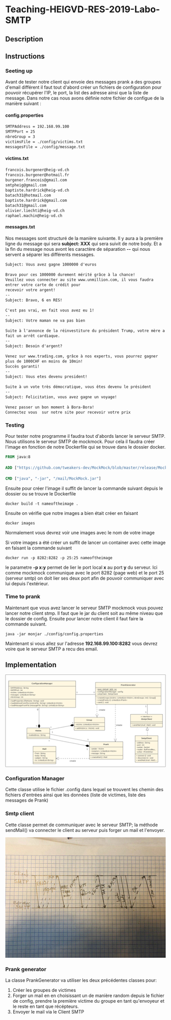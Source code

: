 # Teaching-HEIGVD-RES-2019-Labo-SMTP

## Description



## Instructions



### Seeting up 

Avant de tester notre client qui envoie des messages prank a des groupes d'email différent il faut tout d'abord créer un fichiers de configuration pour pouvoir récupérer l'IP, le port, la list des adresse ainsi que la liste de message. Dans notre cas nous avons définie notre fichier de configue de la manière suivant :

#### config.properties

```properties
SMTPAddress = 192.168.99.100
SMTPPort = 25
nbreGroup = 3
victimsFile = ./config/victims.txt
messagesFile = ./config/message.txt
```

#### victims.txt

```
francois.burgener@heig-vd.ch
francois.burgener@hotmail.fr
burgener.francois@gmail.com
smtpheig@gmail.com
baptiste.hardrick@heig-vd.ch
batach31@hotmail.com
baptiste.hardrick@gmail.com
batach31@gmail.com
olivier.liechti@heig-vd.ch
raphael.machin@heig-vd.ch
```

#### messages.txt

Nos messages sont structuré de la manière suivante. Il y aura a la première ligne du message qui sera **subject: XXX** qui sera suivit de notre body. Et a la fin du message nous avont les caractère de séparation **--** qui nous servent a séparer les différents messages.

```
Subject: Vous avez gagne 1000000 d'euros

Bravo pour ces 1000000 durement mérité grâce à la chance!
Veuillez vous connecter au site www.unmillion.com, il vous faudra entrer votre carte de crédit pour
recevoir votre argent!
--
Subject: Bravo, 6 en RES!

C'est pas vrai, en fait vous avez eu 1!
--
Subject: Votre maman ne va pas bien

Suite à l'annonce de la réinvestiture du président Trump, votre mère a fait un arrêt cardiaque.
--
Subject: Besoin d'argent?

Venez sur www.trading.com, grâce à nos experts, vous pourrez gagner plus de 1000CHF en moins de 10min!
Succès garanti!
--
Subject: Vous etes devenu president!

Suite à un vote très démocratique, vous êtes devenu le président
--
Subject: Felicitation, vous avez gagne un voyage!

Venez passer un bon moment à Bora-Bora!
Connectez vous  sur notre site pour recevoir votre prix
```

### Testing

Pour tester notre programme il faudra tout d'abords lancer le serveur SMTP. Nous utilisons le serveur SMTP de mockmock.  Pour cela il faudra créer l'image en fonction de notre Dockerfile qui se trouve dans le dossier docker.

```dockerfile
FROM java:8

ADD ["https://github.com/tweakers-dev/MockMock/blob/master/release/MockMock.jar?raw=true", "/mail/MockMock.jar"]

CMD ["java", "-jar", "/mail/MockMock.jar"]
```

Ensuite pour créer l'image il suffit de lancer la commande suivant depuis le dossier ou se trouve le Dockerfile

```
docker build -t nameoftheimage .
```

Ensuite on vérifie que notre images a bien était créer en faisant

```
docker images
```

Normalement vous devrez voir une images avec le nom de votre image

Si votre images a été créer un suffit de lancer un container avec cette image en faisant la commande suivant 

```
docker run -p 8282:8282 -p 25:25 nameoftheimage
```

 le parametre **-p x:y** permet de lier le port local **x** au port **y** du serveur. Ici comme mockmock communique avec le port 8282 (page web) et le port 25 (serveur smtp) on doit lier ses deux port afin de pouvoir communiquer avec lui depuis l'extérieur.

### Time to prank

Maintenant que vous avez lancer le serveur SMTP mockmock vous pouvez lancer notre client stmp. Il faut que le jar du client soit au même niveau que le dossier de config. Ensuite pour lancer notre client il faut faire la commande suivant.

```
java -jar monjar ./config/config.properties
```

Maintenant si vous allez sur l'adresse **192.168.99.100:8282** vous devrez voire que le serveur SMTP a recu des email.

## Implementation

![Diagram UML](diagram.png)

### Configuration Manager
Cette classe utilise le fichier .config dans lequel se trouvent les chemin des fichiers d'entrées ainsi que les données
(liste de victimes, liste des messages de Prank)

### Smtp client

Cette classe permet de communiquer avec le serveur SMTP; la méthode sendMail() va connecter le client au serveur
puis forger un mail et l'envoyer.

![Diagram de flux entre client/serveur](flux-communication.jpg)

### Prank generator

La classe PrankGenerator va utiliser les deux précédentes classes pour:
1. Créer les groupes de victimes
2. Forger un mail en en choisissant un de manière random depuis le fichier de config, prendre la première victime
du groupe en tant qu'envoyeur et le reste en tant que récépteurs.
3. Envoyer le mail via le Client SMTP
